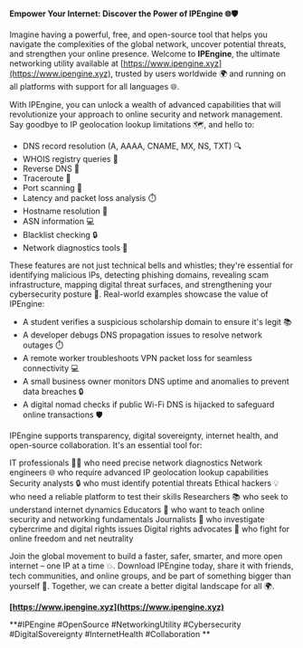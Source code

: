 **Empower Your Internet: Discover the Power of IPEngine 🌐🛡️**

Imagine having a powerful, free, and open-source tool that helps you navigate the complexities of the global network, uncover potential threats, and strengthen your online presence. Welcome to **IPEngine**, the ultimate networking utility available at [https://www.ipengine.xyz](https://www.ipengine.xyz), trusted by users worldwide 🌍 and running on all platforms with support for all languages 🌐.

With IPEngine, you can unlock a wealth of advanced capabilities that will revolutionize your approach to online security and network management. Say goodbye to IP geolocation lookup limitations 🗺️, and hello to:

*   DNS record resolution (A, AAAA, CNAME, MX, NS, TXT) 🔍
*   WHOIS registry queries 📡
*   Reverse DNS 👀
*   Traceroute 🚀
*   Port scanning 🔑
*   Latency and packet loss analysis ⏱️
*   Hostname resolution 📍
*   ASN information 💻
*   Blacklist checking 🔒
*   Network diagnostics tools 🤖

These features are not just technical bells and whistles; they're essential for identifying malicious IPs, detecting phishing domains, revealing scam infrastructure, mapping digital threat surfaces, and strengthening your cybersecurity posture 🔐. Real-world examples showcase the value of IPEngine:

*   A student verifies a suspicious scholarship domain to ensure it's legit 📚
*   A developer debugs DNS propagation issues to resolve network outages ⏱️
*   A remote worker troubleshoots VPN packet loss for seamless connectivity 💻
*   A small business owner monitors DNS uptime and anomalies to prevent data breaches 🔒
*   A digital nomad checks if public Wi-Fi DNS is hijacked to safeguard online transactions 🛡️

IPEngine supports transparency, digital sovereignty, internet health, and open-source collaboration. It's an essential tool for:

IT professionals 👩‍💻 who need precise network diagnostics
Network engineers 🌐 who require advanced IP geolocation lookup capabilities
Security analysts 🔒 who must identify potential threats
Ethical hackers 💡 who need a reliable platform to test their skills
Researchers 📚 who seek to understand internet dynamics
Educators 📖 who want to teach online security and networking fundamentals
Journalists 📰 who investigate cybercrime and digital rights issues
Digital rights advocates 🌟 who fight for online freedom and net neutrality

Join the global movement to build a faster, safer, smarter, and more open internet – one IP at a time 💥. Download IPEngine today, share it with friends, tech communities, and online groups, and be part of something bigger than yourself 🤝. Together, we can create a better digital landscape for all 🌍.

**[https://www.ipengine.xyz](https://www.ipengine.xyz)**

**#IPEngine #OpenSource #NetworkingUtility #Cybersecurity #DigitalSovereignty #InternetHealth #Collaboration **